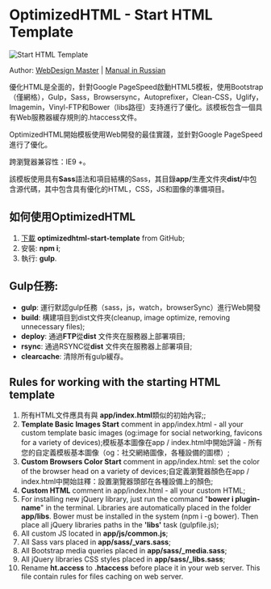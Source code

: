 <h1>OptimizedHTML - Start HTML Template</h1>


<p>
	<img src="https://raw.githubusercontent.com/agragregra/optimizedhtml-start-template/master/app/img/preview.jpg" alt="Start HTML Template">
</p>

<p>Author: <a href="http://webdesign-master.ru" target="_blank">WebDesign Master</a> | <a href="http://webdesign-master.ru/blog/tools/2016-08-19-optimizedhtml.html" target="_blank">Manual in Russian</a></p>

<p>優化HTML是全面的，針對Google PageSpeed啟動HTML5模板，使用Bootstrap（僅網格），Gulp，Sass，Browsersync，Autoprefixer，Clean-CSS，Uglify，Imagemin，Vinyl-FTP和Bower（libs路徑）支持進行了優化。該模板包含一個具有Web服務器緩存規則的.htaccess文件。</p>

<p>OptimizedHTML開始模板使用Web開發的最佳實踐，並針對Google PageSpeed進行了優化。</p>

<p>跨瀏覽器兼容性：IE9 +。</p>

<P>該模板使用具有<strong>Sass</strong>語法和項目結構的Sass，其目錄<strong>app/</strong>生產文件夾<strong>dist/</strong>中包含源代碼，其中包含具有優化的HTML，CSS，JS和圖像的準備項目。</p>

<h2>如何使用OptimizedHTML</h2>

<ol>
	<li><a href="https://github.com/agragregra/optimizedhtml-start-template/archive/master.zip">下載</a> <strong>optimizedhtml-start-template</strong> from GitHub;</li>
	<li>安裝: <strong>npm i</strong>;</li>
	<li>執行: <strong>gulp</strong>.</li>
</ol>

<h2>Gulp任務:</h2>

<ul>
	<li><strong>gulp</strong>: 運行默認gulp任務（sass，js，watch，browserSync）進行Web開發</li>
	<li><strong>build</strong>: 構建項目到dist文件夾(cleanup, image optimize, removing unnecessary files);</li>
	<li><strong>deploy</strong>: 通過<strong>FTP</strong>從<strong>dist</strong> 文件夾在服務器上部署項目;</li>
	<li><strong>rsync</strong>: 通過RSYNC從<strong>dist</strong> 文件夾在服務器上部署項目;</li>
	<li><strong>clearcache</strong>: 清除所有gulp緩存。</li>
</ul>



<h2>Rules for working with the starting HTML template</h2>

<ol>
	<li>所有HTML文件應具有與 <strong>app/index.html</strong>類似的初始內容;;</li>
	<li><strong>Template Basic Images Start</strong> comment in app/index.html - all your custom template basic images (og:image for social networking, favicons for a variety of devices);模板基本圖像在app / index.html中開始評論 - 所有您的自定義模板基本圖像（og：社交網絡圖像，各種設備的圖標）;</li>
	<li><strong>Custom Browsers Color Start</strong> comment in app/index.html: set the color of the browser head on a variety of devices;自定義瀏覽器顏色在app / index.html中開始註釋：設置瀏覽器頭部在各種設備上的顏色;</li>
	<li><strong>Custom HTML</strong> comment in app/index.html - all your custom HTML;</li>
	<li>For installing new jQuery library, just run the command "<strong>bower i plugin-name</strong>" in the terminal. Libraries are automatically placed in the folder <strong>app/libs</strong>. Bower must be installed in the system (npm i -g bower). Then place all jQuery libraries paths in the <strong>'libs'</strong> task (gulpfile.js);</li>
	<li>All custom JS located in <strong>app/js/common.js</strong>;</li>
	<li>All Sass vars placed in <strong>app/sass/_vars.sass</strong>;</li>
	<li>All Bootstrap media queries placed in <strong>app/sass/_media.sass</strong>;</li>
	<li>All jQuery libraries CSS styles placed in <strong>app/sass/_libs.sass</strong>;</li>
	<li>Rename <strong>ht.access</strong> to <strong>.htaccess</strong> before place it in your web server. This file contain rules for files caching on web server.</li>
</ol>

